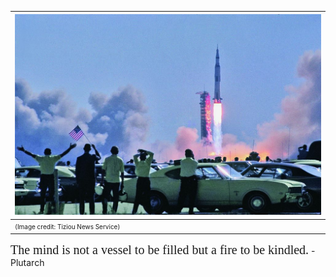 | ![](a11.jpg) |
|:--|
| <span style="font-size: 10px;">(Image credit: Tiziou News Service)</span> |

<span style="font-family: Libre Baskerville; font-size: 20px;">The mind is not a vessel to be filled but a fire to be kindled.</span> -Plutarch
